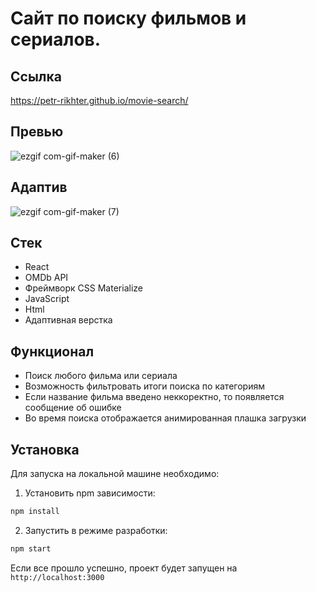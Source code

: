 # Сайт по поиску фильмов и сериалов.

## Ссылка

https://petr-rikhter.github.io/movie-search/

## Превью

![ezgif com-gif-maker (6)](https://user-images.githubusercontent.com/105044705/204827128-b7ee6fd1-819c-4e2d-b85e-c309a5ed362e.gif)

## Адаптив

![ezgif com-gif-maker (7)](https://user-images.githubusercontent.com/105044705/204827150-4c4c0b86-8b59-4279-9fb9-a39d0d0ad2db.gif)

## Стек

- React
- OMDb API
- Фреймворк CSS Materialize
- JavaScript
- Html
- Адаптивная верстка

## Функционал

- Поиск любого фильма или сериала
- Возможность фильтровать итоги поиска по категориям
- Если название фильма введено неккоректно, то появляется сообщение об ошибке
- Во время поиска отображается анимированная плашка загрузки

## Установка

Для запуска на локальной машине необходимо:</br>

1. Установить npm зависимости:</br>

```sh
npm install
```

2. Запустить в режиме разработки:</br>

```sh
npm start
```

Если все прошло успешно, проект будет запущен на `http://localhost:3000`
